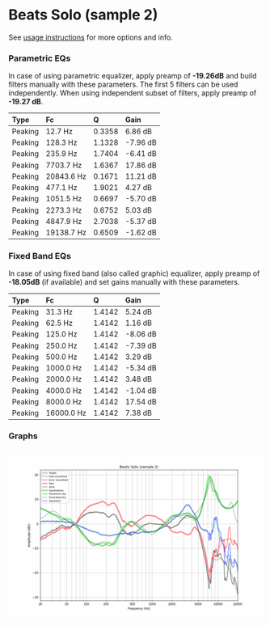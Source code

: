 # Beats Solo (sample 2)
See [usage instructions](https://github.com/jaakkopasanen/AutoEq#usage) for more options and info.

### Parametric EQs
In case of using parametric equalizer, apply preamp of **-19.26dB** and build filters manually
with these parameters. The first 5 filters can be used independently.
When using independent subset of filters, apply preamp of **-19.27 dB**.

| Type    | Fc         |      Q | Gain     |
|:--------|:-----------|:-------|:---------|
| Peaking | 12.7 Hz    | 0.3358 | 6.86 dB  |
| Peaking | 128.3 Hz   | 1.1328 | -7.96 dB |
| Peaking | 235.9 Hz   | 1.7404 | -6.41 dB |
| Peaking | 7703.7 Hz  | 1.6367 | 17.86 dB |
| Peaking | 20843.6 Hz | 0.1671 | 11.21 dB |
| Peaking | 477.1 Hz   | 1.9021 | 4.27 dB  |
| Peaking | 1051.5 Hz  | 0.6697 | -5.70 dB |
| Peaking | 2273.3 Hz  | 0.6752 | 5.03 dB  |
| Peaking | 4847.9 Hz  | 2.7038 | -5.37 dB |
| Peaking | 19138.7 Hz | 0.6509 | -1.62 dB |

### Fixed Band EQs
In case of using fixed band (also called graphic) equalizer, apply preamp of **-18.05dB**
(if available) and set gains manually with these parameters.

| Type    | Fc         |      Q | Gain     |
|:--------|:-----------|:-------|:---------|
| Peaking | 31.3 Hz    | 1.4142 | 5.24 dB  |
| Peaking | 62.5 Hz    | 1.4142 | 1.16 dB  |
| Peaking | 125.0 Hz   | 1.4142 | -8.06 dB |
| Peaking | 250.0 Hz   | 1.4142 | -7.39 dB |
| Peaking | 500.0 Hz   | 1.4142 | 3.29 dB  |
| Peaking | 1000.0 Hz  | 1.4142 | -5.34 dB |
| Peaking | 2000.0 Hz  | 1.4142 | 3.48 dB  |
| Peaking | 4000.0 Hz  | 1.4142 | -1.04 dB |
| Peaking | 8000.0 Hz  | 1.4142 | 17.54 dB |
| Peaking | 16000.0 Hz | 1.4142 | 7.38 dB  |

### Graphs
![](./Beats%20Solo%20(sample%202).png)